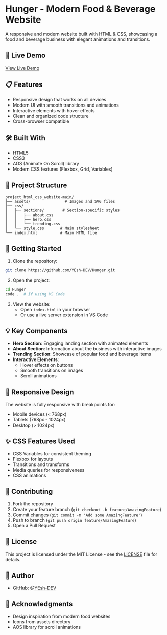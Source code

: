 # Hunger - Modern Food & Beverage Website

A responsive and modern website built with HTML & CSS, showcasing a food and beverage business with elegant animations and transitions.

## 🚀 Live Demo
[View Live Demo](https://hunger-yesh.netlify.app/)

## 📋 Features

- Responsive design that works on all devices
- Modern UI with smooth transitions and animations
- Interactive elements with hover effects
- Clean and organized code structure
- Cross-browser compatible

## 🛠️ Built With

- HTML5
- CSS3
- AOS (Animate On Scroll) library
- Modern CSS features (Flexbox, Grid, Variables)

## 📁 Project Structure

```
project_html_css_website-main/
├── assets/               # Images and SVG files
├── css/
│   ├── sections/        # Section-specific styles
│   │   ├── about.css
│   │   ├── hero.css
│   │   └── trending.css
│   └── style.css       # Main stylesheet
└── index.html          # Main HTML file
```

## 🚦 Getting Started

1. Clone the repository:
```bash
git clone https://github.com/YEsh-DEV/Hunger.git
```

2. Open the project:
```bash
cd Hunger
code .  # If using VS Code
```

3. View the website:
   - Open `index.html` in your browser
   - Or use a live server extension in VS Code

## 💡 Key Components

- **Hero Section**: Engaging landing section with animated elements
- **About Section**: Information about the business with interactive images
- **Trending Section**: Showcase of popular food and beverage items
- **Interactive Elements**: 
  - Hover effects on buttons
  - Smooth transitions on images
  - Scroll animations

## 📱 Responsive Design

The website is fully responsive with breakpoints for:
- Mobile devices (< 768px)
- Tablets (768px - 1024px)
- Desktop (> 1024px)

## ✨ CSS Features Used

- CSS Variables for consistent theming
- Flexbox for layouts
- Transitions and transforms
- Media queries for responsiveness
- CSS animations

## 🤝 Contributing

1. Fork the repository
2. Create your feature branch (`git checkout -b feature/AmazingFeature`)
3. Commit changes (`git commit -m 'Add some AmazingFeature'`)
4. Push to branch (`git push origin feature/AmazingFeature`)
5. Open a Pull Request

## 📝 License

This project is licensed under the MIT License - see the [LICENSE](LICENSE) file for details.

## 👤 Author

- GitHub: [@YEsh-DEV](https://github.com/YEsh-DEV)

## 🙏 Acknowledgments

- Design inspiration from modern food websites
- Icons from assets directory
- AOS library for scroll animations
